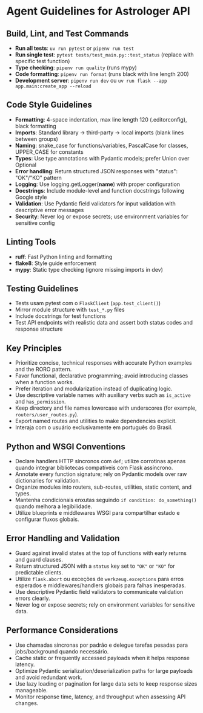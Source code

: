 # Agent Guidelines for Astrologer API

## Build, Lint, and Test Commands
- **Run all tests**: `uv run pytest` or `pipenv run test`
- **Run single test**: `pytest tests/test_main.py::test_status` (replace with specific test function)
- **Type checking**: `pipenv run quality` (runs mypy)
- **Code formatting**: `pipenv run format` (runs black with line length 200)
- **Development server**: `pipenv run dev` ou `uv run flask --app app.main:create_app --reload`

## Code Style Guidelines
- **Formatting**: 4-space indentation, max line length 120 (.editorconfig), black formatting
- **Imports**: Standard library → third-party → local imports (blank lines between groups)
- **Naming**: snake_case for functions/variables, PascalCase for classes, UPPER_CASE for constants
- **Types**: Use type annotations with Pydantic models; prefer Union over Optional
- **Error handling**: Return structured JSON responses with "status": "OK"/"KO" pattern
- **Logging**: Use logging.getLogger(__name__) with proper configuration
- **Docstrings**: Include module-level and function docstrings following Google style
- **Validation**: Use Pydantic field validators for input validation with descriptive error messages
- **Security**: Never log or expose secrets; use environment variables for sensitive config

## Linting Tools
- **ruff**: Fast Python linting and formatting
- **flake8**: Style guide enforcement
- **mypy**: Static type checking (ignore missing imports in dev)

## Testing Guidelines
- Tests usam pytest com o `FlaskClient` (`app.test_client()`)
- Mirror module structure with `test_*.py` files
- Include docstrings for test functions
- Test API endpoints with realistic data and assert both status codes and response structure

## Key Principles
- Prioritize concise, technical responses with accurate Python examples and the RORO pattern.
- Favor functional, declarative programming; avoid introducing classes when a function works.
- Prefer iteration and modularization instead of duplicating logic.
- Use descriptive variable names with auxiliary verbs such as `is_active` and `has_permission`.
- Keep directory and file names lowercase with underscores (for example, `routers/user_routes.py`).
- Export named routes and utilities to make dependencies explicit.
- Interaja com o usuário exclusivamente em português do Brasil.

## Python and WSGI Conventions
- Declare handlers HTTP síncronos com `def`; utilize corrotinas apenas quando integrar bibliotecas compatíveis com Flask assíncrono.
- Annotate every function signature; rely on Pydantic models over raw dictionaries for validation.
- Organize modules into routers, sub-routes, utilities, static content, and types.
- Mantenha condicionais enxutas seguindo `if condition: do_something()` quando melhora a legibilidade.
- Utilize blueprints e middlewares WSGI para compartilhar estado e configurar fluxos globais.

## Error Handling and Validation
- Guard against invalid states at the top of functions with early returns and guard clauses.
- Return structured JSON with a `status` key set to `"OK"` or `"KO"` for predictable clients.
- Utilize `flask.abort` ou exceções de `werkzeug.exceptions` para erros esperados e middlewares/handlers globais para falhas inesperadas.
- Use descriptive Pydantic field validators to communicate validation errors clearly.
- Never log or expose secrets; rely on environment variables for sensitive data.

## Performance Considerations
- Use chamadas síncronas por padrão e delegue tarefas pesadas para jobs/background quando necessário.
- Cache static or frequently accessed payloads when it helps response latency.
- Optimize Pydantic serialization/deserialization paths for large payloads and avoid redundant work.
- Use lazy loading or pagination for large data sets to keep response sizes manageable.
- Monitor response time, latency, and throughput when assessing API changes.
